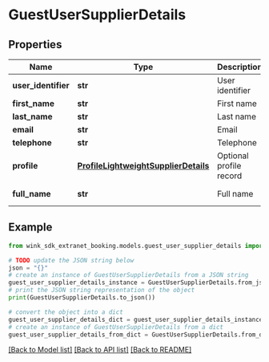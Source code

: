 # GuestUserSupplierDetails


## Properties

Name | Type | Description | Notes
------------ | ------------- | ------------- | -------------
**user_identifier** | **str** | User identifier | [optional] 
**first_name** | **str** | First name | 
**last_name** | **str** | Last name | 
**email** | **str** | Email | 
**telephone** | **str** | Telephone | [optional] 
**profile** | [**ProfileLightweightSupplierDetails**](ProfileLightweightSupplierDetails.md) | Optional profile record | [optional] 
**full_name** | **str** | Full name | [optional] [readonly] 

## Example

```python
from wink_sdk_extranet_booking.models.guest_user_supplier_details import GuestUserSupplierDetails

# TODO update the JSON string below
json = "{}"
# create an instance of GuestUserSupplierDetails from a JSON string
guest_user_supplier_details_instance = GuestUserSupplierDetails.from_json(json)
# print the JSON string representation of the object
print(GuestUserSupplierDetails.to_json())

# convert the object into a dict
guest_user_supplier_details_dict = guest_user_supplier_details_instance.to_dict()
# create an instance of GuestUserSupplierDetails from a dict
guest_user_supplier_details_from_dict = GuestUserSupplierDetails.from_dict(guest_user_supplier_details_dict)
```
[[Back to Model list]](../README.md#documentation-for-models) [[Back to API list]](../README.md#documentation-for-api-endpoints) [[Back to README]](../README.md)


